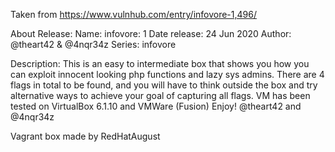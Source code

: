 Taken from https://www.vulnhub.com/entry/infovore-1,496/

About Release:
    Name: infovore: 1
    Date release: 24 Jun 2020
    Author: @theart42 & @4nqr34z
    Series: infovore

Description:
    This is an easy to intermediate box that shows you how you can exploit innocent looking php functions and lazy sys admins.
    There are 4 flags in total to be found, and you will have to think outside the box and try alternative ways to achieve your goal of capturing all flags.
    VM has been tested on VirtualBox 6.1.10 and VMWare (Fusion)
    Enjoy! @theart42 and @4nqr34z

Vagrant box made by RedHatAugust
